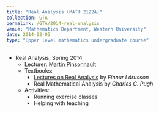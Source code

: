```yaml
---	
title: "Real Analysis (MATH 2122A)"		
collection: GTA		
permalink: /GTA/2014-real-analysis
venue: "Mathematics Department, Western University"		
date: 2014-02-05
type: "Upper level mathematics undergraduate course"
---	
```

 			
* Real Analysis, Spring 2014 	
   * Lecturer: [Martin Pinsonnault](http://www-home.math.uwo.ca/~mpinson/)
   * Textbooks:
     * [Lectures on Real Analysis](https://www.cambridge.org/core/books/lectures-on-real-analysis/55355F6128B1EA7BC8FD6CE5B6181419) by _Finnur Lárusson_
     * Real Mathematical Analysis by _Charles C. Pugh_ 
   * Activities: 
     * Running exercise classes 
     * Helping with teaching  
